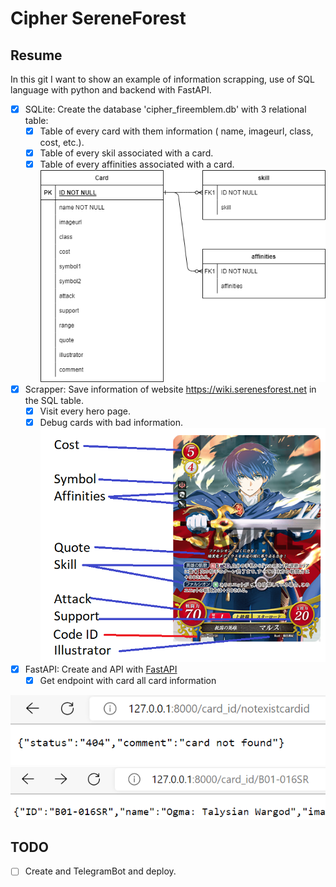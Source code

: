 # Cipher SereneForest

## Resume
In this git I want to show an example of information scrapping, use of SQL language with python and backend with FastAPI.

 - [x] SQLite: Create the database 'cipher_fireemblem.db' with 3 relational table:
    - [x] Table of every card with them information ( name, imageurl, class, cost, etc.). 
    - [x] Table of every skil associated with a card.
    - [x] Table of every affinities associated with a card.
![SQLTAble](repositoryfiles/cipher_sql.png)
 - [x] Scrapper:  Save information of website  https://wiki.serenesforest.net in the SQL table.
    - [x] Visit every hero page. 
    - [x] Debug cards with bad information.
![CardINFO](repositoryfiles/cardinfo.png)

 - [x] FastAPI: Create and API with [FastAPI](https://fastapi.tiangolo.com/)
    - [x] Get endpoint with card all card information 
    
![api404](repositoryfiles/api_not_found.png)
![api200](repositoryfiles/apicardfound.png)



## TODO
 - [ ] Create and TelegramBot and deploy.